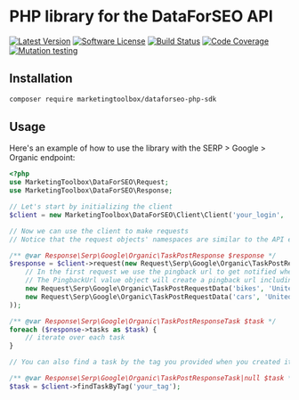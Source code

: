# PHP library for the DataForSEO API

[![Latest Version][ico-version]][link-packagist]
[![Software License][ico-license]](LICENSE)
[![Build Status][ico-github-actions]][link-github-actions]
[![Code Coverage][ico-code-coverage]][link-code-coverage]
[![Mutation testing][ico-infection]][link-infection]

## Installation

```bash
composer require marketingtoolbox/dataforseo-php-sdk
```

## Usage

Here's an example of how to use the library with the SERP > Google > Organic endpoint:

```php
<?php
use MarketingToolbox\DataForSEO\Request;
use MarketingToolbox\DataForSEO\Response;

// Let's start by initializing the client
$client = new MarketingToolbox\DataForSEO\Client\Client('your_login', 'your_password');

// Now we can use the client to make requests
// Notice that the request objects' namespaces are similar to the API endpoints

/** @var Response\Serp\Google\Organic\TaskPostResponse $response */
$response = $client->request(new Request\Serp\Google\Organic\TaskPostRequest(
    // In the first request we use the pingback url to get notified when the task is finished.
    // The PingbackUrl value object will create a pingback url including the id and tag query parameters 
    new Request\Serp\Google\Organic\TaskPostRequestData('bikes', 'United States', 'en', 'your_tag', pingbackUrl: (string) new Request\PingbackUrl('https://your-pingback-url.com')),
    new Request\Serp\Google\Organic\TaskPostRequestData('cars', 'United States', 'en'),
));

/** @var Response\Serp\Google\Organic\TaskPostResponseTask $task */
foreach ($response->tasks as $task) {
    // iterate over each task
}

// You can also find a task by the tag you provided when you created it

/** @var Response\Serp\Google\Organic\TaskPostResponseTask|null $task */
$task = $client->findTaskByTag('your_tag');
```

[ico-version]: https://poser.pugx.org/marketingtoolbox/dataforseo-php-sdk/v/stable
[ico-license]: https://poser.pugx.org/marketingtoolbox/dataforseo-php-sdk/license
[ico-github-actions]: https://github.com/marketingtoolbox/dataforseo-php-sdk/workflows/build/badge.svg
[ico-code-coverage]: https://codecov.io/gh/marketingtoolbox/dataforseo-php-sdk/branch/master/graph/badge.svg
[ico-infection]: https://img.shields.io/endpoint?style=flat&url=https%3A%2F%2Fbadge-api.stryker-mutator.io%2Fgithub.com%2Fmarketingtoolbox%2Fdataforseo-php-sdk%2Fmaster

[link-packagist]: https://packagist.org/packages/marketingtoolbox/dataforseo-php-sdk
[link-github-actions]: https://github.com/marketingtoolbox/dataforseo-php-sdk/actions
[link-code-coverage]: https://codecov.io/gh/marketingtoolbox/dataforseo-php-sdk
[link-infection]: https://dashboard.stryker-mutator.io/reports/github.com/marketingtoolbox/dataforseo-php-sdk/master
